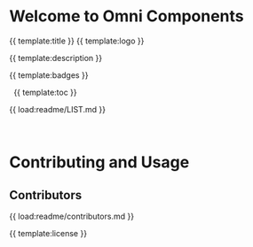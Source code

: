 # Welcome to Omni Components 
{{ template:title }}
{{ template:logo }}

{{ template:description }}

{{ template:badges }}

&nbsp;
{{ template:toc }}
&nbsp;

{{ load:readme/LIST.md }}

&nbsp;
# Contributing and Usage

## Contributors
{{ load:readme/contributors.md }}


{{ template:license }}